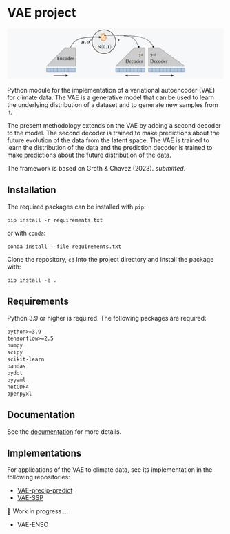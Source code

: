 # VAE project

![png](docs/img/model_overview.png)

Python module for the implementation of a variational autoencoder (VAE) for climate data. The VAE is a generative model that can be used to learn the underlying distribution of a dataset and to generate new samples from it.

The present methodology extends on the VAE by adding a second decoder to the model. The second decoder is trained to make predictions about the future evolution of the data from the latent space. The VAE is trained to learn the distribution of the data and the prediction decoder is trained to make predictions about the future distribution of the data.

The framework is based on Groth & Chavez (2023). _submitted_.


## Installation

The required packages can be installed with `pip`:

``` shell
pip install -r requirements.txt
```

or with `conda`:

``` shell
conda install --file requirements.txt
```

Clone the repository, `cd` into the project directory and install the package with:

```shell
pip install -e .
```

## Requirements

Python 3.9 or higher is required. The following packages are required:

```
python>=3.9
tensorflow>=2.5
numpy
scipy
scikit-learn
pandas
pydot
pyyaml
netCDF4
openpyxl
```

## Documentation

See the [documentation](https://andr-groth.github.io/VAE-project/) for more details.


## Implementations

For applications of the VAE to climate data, see its implementation in the following repositories:

- [VAE-precip-predict](https://github.com/andr-groth/VAE-precip-predict)
- [VAE-SSP](https://github.com/andr-groth/VAE-SSP)

:construction: Work in progress ...

- VAE-ENSO